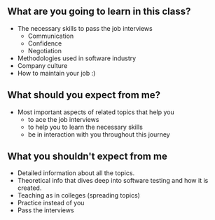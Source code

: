 ## What are you going to learn in this class?

- The necessary skills to pass the job interviews
    - Communication
    - Confidence
    - Negotiation
- Methodologies used in software industry
- Company culture
- How to maintain your job :)

## What should you expect from me?

- Most important aspects of related topics that help you
    - to ace the job interviews
    - to help you to learn the necessary skills
    - be in interaction with you throughout this journey

## What you shouldn't expect from me

- Detailed information about all the topics.
- Theoretical info that dives deep into software testing and how it is created.
- Teaching as in colleges (spreading topics)
- Practice instead of you
- Pass the interviews